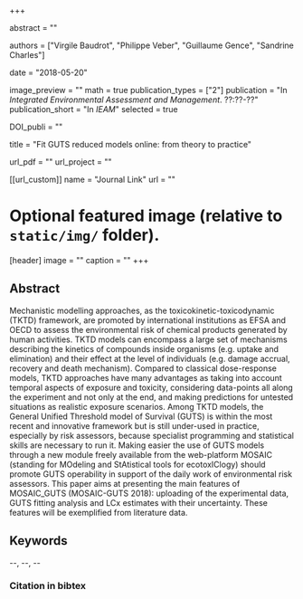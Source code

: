 +++
  
abstract = ""

authors = ["Virgile Baudrot", "Philippe Veber", "Guillaume Gence", "Sandrine Charles"]

date = "2018-05-20"

image_preview = ""
math = true
publication_types = ["2"]
publication = "In *Integrated Environmental Assessment and Management*. ??:??-??"
publication_short = "In *IEAM*"
selected = true

DOI_publi = ""

title = "Fit GUTS reduced models online: from theory to practice"

url_pdf = ""
url_project = ""


[[url_custom]]
name = "Journal Link"
url = ""

# Optional featured image (relative to `static/img/` folder).
[header]
image = ""
caption = ""
+++
    
## Abstract
    
Mechanistic modelling approaches, as the toxicokinetic-toxicodynamic (TKTD) framework, are promoted by international institutions as EFSA and OECD to assess the environmental risk of chemical products generated by human activities. TKTD models can encompass a large set of mechanisms describing the kinetics of compounds inside organisms (e.g. uptake and elimination) and their effect at the level of individuals (e.g. damage accrual, recovery and death mechanism). Compared to classical dose-response models, TKTD approaches have many advantages as taking into account temporal aspects of exposure and toxicity, considering data-points all along the experiment and not only at the end, and making predictions for untested situations as realistic exposure scenarios. Among TKTD models, the General Unified Threshold model of Survival (GUTS) is within the most recent and innovative framework but is still under-used in practice, especially by risk assessors, because specialist programming and statistical skills are necessary to run it. Making easier the use of GUTS models through a new module freely available from the web-platform MOSAIC (standing for MOdeling and StAtistical tools for ecotoxIClogy) should promote GUTS operability in support of the daily work of environmental risk assessors. This paper aims at presenting the main features of MOSAIC_GUTS (MOSAIC-GUTS 2018): uploading of the experimental data, GUTS fitting analysis and LCx estimates with their uncertainty. These features will be exemplified from literature data.
  
  ##  Keywords
  
  --, --, --
  
  ### Citation in bibtex
  
  ```
  
  ```
  